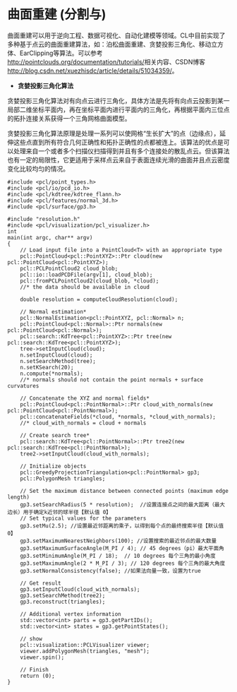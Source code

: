 # 曲面重建 (分割与)

曲面重建可以用于逆向工程、数据可视化、自动化建模等领域。CL中目前实现了多种基于点云的曲面重建算法，如：泊松曲面重建、贪婪投影三角化、移动立方体、EarClipping等算法。可以参考<http://pointclouds.org/documentation/tutorials/>相关内容、CSDN博客<http://blog.csdn.net/xuezhisdc/article/details/51034359/>。

* **贪婪投影三角化算法**

贪婪投影三角化算法对有向点云进行三角化，具体方法是先将有向点云投影到某一局部二维坐标平面内，再在坐标平面内进行平面内的三角化，再根据平面内三位点的拓扑连接关系获得一个三角网格曲面模型。

贪婪投影三角化算法原理是处理一系列可以使网格“生长扩大”的点（边缘点），延伸这些点直到所有符合几何正确性和拓扑正确性的点都被连上。该算法的优点是可以处理来自一个或者多个扫描仪扫描得到并且有多个连接处的散乱点云。但该算法也有一定的局限性，它更适用于采样点云来自于表面连续光滑的曲面并且点云密度变化比较均匀的情况。


```
#include <pcl/point_types.h>
#include <pcl/io/pcd_io.h>
#include <pcl/kdtree/kdtree_flann.h>
#include <pcl/features/normal_3d.h>
#include <pcl/surface/gp3.h>

#include "resolution.h"
#include <pcl/visualization/pcl_visualizer.h>
int
main(int argc, char** argv)
{
	// Load input file into a PointCloud<T> with an appropriate type
	pcl::PointCloud<pcl::PointXYZ>::Ptr cloud(new pcl::PointCloud<pcl::PointXYZ>);
	pcl::PCLPointCloud2 cloud_blob;
	pcl::io::loadPCDFile(argv[1], cloud_blob);
	pcl::fromPCLPointCloud2(cloud_blob, *cloud);
	//* the data should be available in cloud

	double resolution = computeCloudResolution(cloud);

	// Normal estimation*
	pcl::NormalEstimation<pcl::PointXYZ, pcl::Normal> n;
	pcl::PointCloud<pcl::Normal>::Ptr normals(new pcl::PointCloud<pcl::Normal>);
	pcl::search::KdTree<pcl::PointXYZ>::Ptr tree(new pcl::search::KdTree<pcl::PointXYZ>);
	tree->setInputCloud(cloud);
	n.setInputCloud(cloud);
	n.setSearchMethod(tree);
	n.setKSearch(20);
	n.compute(*normals);
	//* normals should not contain the point normals + surface curvatures

	// Concatenate the XYZ and normal fields*
	pcl::PointCloud<pcl::PointNormal>::Ptr cloud_with_normals(new pcl::PointCloud<pcl::PointNormal>);
	pcl::concatenateFields(*cloud, *normals, *cloud_with_normals);
	//* cloud_with_normals = cloud + normals

	// Create search tree*
	pcl::search::KdTree<pcl::PointNormal>::Ptr tree2(new pcl::search::KdTree<pcl::PointNormal>);
	tree2->setInputCloud(cloud_with_normals);

	// Initialize objects
	pcl::GreedyProjectionTriangulation<pcl::PointNormal> gp3;
	pcl::PolygonMesh triangles;

	// Set the maximum distance between connected points (maximum edge length)
	gp3.setSearchRadius(5 * resolution);  //设置连接点之间的最大距离（最大边长）用于确定k近邻的球半径【默认值 0】
	// Set typical values for the parameters
	gp3.setMu(2.5); //设置最近邻距离的乘子，以得到每个点的最终搜索半径【默认值 0】
	gp3.setMaximumNearestNeighbors(100); //设置搜索的最近邻点的最大数量
	gp3.setMaximumSurfaceAngle(M_PI / 4); // 45 degrees（pi）最大平面角
	gp3.setMinimumAngle(M_PI / 18);  // 10 degrees 每个三角的最小角度
	gp3.setMaximumAngle(2 * M_PI / 3); // 120 degrees 每个三角的最大角度
	gp3.setNormalConsistency(false); //如果法向量一致，设置为true

	// Get result
	gp3.setInputCloud(cloud_with_normals);
	gp3.setSearchMethod(tree2);
	gp3.reconstruct(triangles);

	// Additional vertex information
	std::vector<int> parts = gp3.getPartIDs();
	std::vector<int> states = gp3.getPointStates();

	// show
	pcl::visualization::PCLVisualizer viewer;
	viewer.addPolygonMesh(triangles, "mesh");
	viewer.spin();

	// Finish
	return (0);
}
```